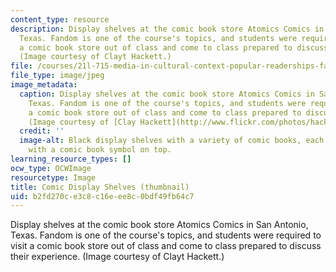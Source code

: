```yaml
---
content_type: resource
description: Display shelves at the comic book store Atomics Comics in San Antonio,
  Texas. Fandom is one of the course's topics, and students were required to visit
  a comic book store out of class and come to class prepared to discuss their experience.
  (Image courtesy of Clayt Hackett.)
file: /courses/21l-715-media-in-cultural-context-popular-readerships-fall-2007/b2fd270ce3c8c16eee8c0bdf49fb64c7_21l-715f07-th.jpg
file_type: image/jpeg
image_metadata:
  caption: Display shelves at the comic book store Atomics Comics in San Antonio,
    Texas. Fandom is one of the course's topics, and students were required to visit
    a comic book store out of class and come to class prepared to discuss their experience.
    (Image courtesy of [Clay Hackett](http://www.flickr.com/photos/hackett/).)
  credit: ''
  image-alt: Black display shelves with a variety of comic books, each shelf adorned
    with a comic book symbol on top.
learning_resource_types: []
ocw_type: OCWImage
resourcetype: Image
title: Comic Display Shelves (thumbnail)
uid: b2fd270c-e3c8-c16e-ee8c-0bdf49fb64c7
---
```

Display shelves at the comic book store Atomics Comics in San Antonio, Texas. Fandom is one of the course's topics, and students were required to visit a comic book store out of class and come to class prepared to discuss their experience. (Image courtesy of Clayt Hackett.)

